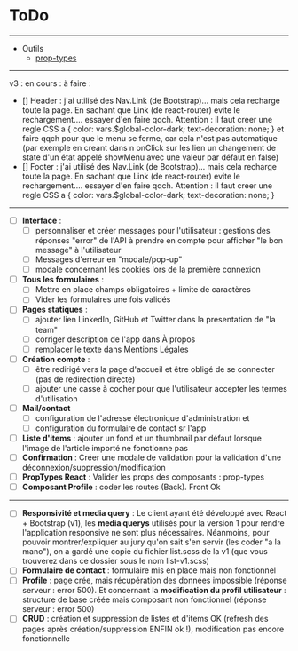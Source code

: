 # ToDo

---

- Outils
  - [prop-types](https://github.com/facebook/prop-types)

---

v3 : en cours : à faire :

- [] Header : j'ai utilisé des Nav.Link (de Bootstrap)... mais cela recharge toute la page. En sachant que Link (de react-router) evite le rechargement.... essayer d'en faire qqch. Attention : il faut creer une regle CSS a { color: vars.$global-color-dark; text-decoration: none; } et faire qqch pour que le menu se ferme, car cela n'est pas automatique (par exemple en creant dans n onClick sur les lien un changement de state d'un état appelé showMenu avec une valeur par défaut en false)
- [] Footer : j'ai utilisé des Nav.Link (de Bootstrap)... mais cela recharge toute la page. En sachant que Link (de react-router) evite le rechargement.... essayer d'en faire qqch. Attention : il faut creer une regle CSS a { color: vars.$global-color-dark; text-decoration: none; }

---

- [ ] __Interface__ :
  - [ ] personnaliser et créer messages pour l'utilisateur : gestions des réponses "error" de l'API à prendre en compte pour afficher "le bon message" à l'utilisateur
  - [ ] Messages d'erreur en "modale/pop-up"
  - [ ] modale concernant les cookies lors de la première connexion
- [ ] __Tous les formulaires__ :
  - [ ] Mettre en place champs obligatoires + limite de caractères
  - [ ] Vider les formulaires une fois validés
- [ ] __Pages statiques__ :
  - [ ] ajouter lien LinkedIn, GitHub et Twitter dans la presentation de "la team"
  - [ ] corriger description de l'app dans À propos
  - [ ] remplacer le texte dans Mentions Légales
- [ ] __Création compte__ :
  - [ ] être redirigé vers la page d'accueil et être obligé de se connecter (pas de redirection directe)
  - [ ] ajouter une casse à cocher pour que l'utilisateur accepter les termes d'utilisation
- [ ] __Mail/contact__
  - [ ] configuration de l'adresse électronique d'administration et 
  - [ ] configuration du formulaire de contact sr l'app
- [ ] __Liste d'items__ : ajouter un fond et un thumbnail par défaut lorsque l'image de l'article importé ne fonctionne pas
- [ ] __Confirmation__ : Créer une modale de validation pour la validation d'une déconnexion/suppression/modification
- [ ] __PropTypes React__ : Valider les props des composants : prop-types
- [ ] __Composant Profile__ : coder les routes (Back). Front Ok

---

- [ ] __Responsivité et media query__ : Le client ayant été développé avec React + Bootstrap (v1), les __media querys__ utilisés pour la version 1 pour rendre l'application responsive ne sont plus nécessaires. Néanmoins, pour pouvoir montrer/expliquer au jury qu'on sait s'en servir (les coder "a la mano"), on a gardé une copie du fichier list.scss de la v1 (que vous trouverez dans ce dossier sous le nom list-v1.scss)
- [ ] __Formulaire de contact__ : formulaire mis en place mais non fonctionnel
- [ ] __Profile__ : page crée, mais récupération des données impossible (réponse serveur : error 500). Et concernant la __modification du profil utilisateur__ : structure de base créée mais composant non fonctionnel (réponse serveur : error 500)
- [ ] __CRUD__ : création et suppression de listes et d'items OK (refresh des pages après création/suppression ENFIN ok !), modification pas encore fonctionnelle
